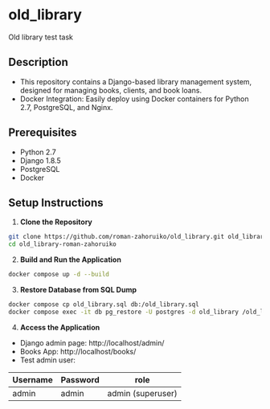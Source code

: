 # old_library
Old library test task

## Description
- This repository contains a Django-based library management system, designed for managing books, clients, and book loans.
- Docker Integration: Easily deploy using Docker containers for Python 2.7, PostgreSQL, and Nginx.

## Prerequisites
- Python 2.7
- Django 1.8.5
- PostgreSQL
- Docker

## Setup Instructions
1. **Clone the Repository**
```bash
git clone https://github.com/roman-zahoruiko/old_library.git old_library-roman-zahoruiko
cd old_library-roman-zahoruiko
```
2. **Build and Run the Application**
```bash
docker compose up -d --build
```
3. **Restore Database from SQL Dump**
```bash
docker compose cp old_library.sql db:/old_library.sql
docker compose exec -it db pg_restore -U postgres -d old_library /old_library.sql
```
4. **Access the Application**
- Django admin page: http://localhost/admin/
- Books App: http://localhost/books/
- Test admin user:

| Username | Password | role              |
|----------|----------|-------------------|
| admin    | admin    | admin (superuser) |
